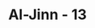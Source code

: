 ---
title: "Al-Jinn - 13"
no: 13
arabic_no: ١٣
ayah: وَّاَنَّا لَمَّا سَمِعْنَا الْهُدٰىٓ اٰمَنَّا بِهٖۗ فَمَنْ يُّؤْمِنْۢ بِرَبِّهٖ فَلَا يَخَافُ بَخْسًا وَّلَا رَهَقًاۖ
translation: "Dan sesungguhnya ketika kami (jin) mendengar petunjuk (Al-Qur'an), kami beriman kepadanya. Maka barangsiapa beriman kepada Tuhan, maka tidak perlu ia takut rugi atau berdosa. "
tafsir: "Dijelaskan juga bahwa ketika jin-jin itu mendengar Al-Qur'an yang memberi petunjuk kepada jalan yang benar, mereka langsung beriman kepadanya serta mengakui bahwa Al-Qur'an itu dari Allah.\n\nMenurut Qatadah, ayat ini memiliki pengertian bahwa barang siapa beriman kepada Allah dan membenarkan apa yang dibawa oleh para rasul, tidak ada kekhawatiran baginya tentang pengurangan pahala kebajikannya dan tidak ada pula dosa orang lain yang harus dipertanggungjawabkannya. Ia akan menerima pahala amal baik sepenuhnya tanpa pengurangan sedikit pun."
---